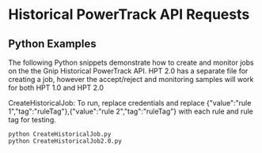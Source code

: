 # Historical PowerTrack API Requests
## Python Examples

The following Python snippets demonstrate how to create and monitor jobs on the the Gnip Historical PowerTrack API.  HPT 2.0 has a separate file for creating a job, however the accept/reject and monitoring samples will work for both HPT 1.0 and HPT 2.0

CreateHistoricalJob: To run, replace credentials and replace {"value":"rule 1","tag":"ruleTag"},{"value":"rule 2","tag":"ruleTag"} with each rule and rule tag for testing.

    python CreateHistoricalJob.py
    python CreateHistoricalJob2.0.py
